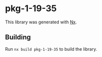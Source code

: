 # pkg-1-19-35

This library was generated with [Nx](https://nx.dev).

## Building

Run `nx build pkg-1-19-35` to build the library.
